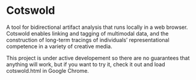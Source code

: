 Cotswold
========

A tool for bidirectional artifact analysis that runs locally in a web browser. Cotswold enables linking and tagging of multimodal data, and the construction of long-term tracings of individuals’ representational competence in a variety of creative media.


This project is under active developement so there are no guarantees that anything will work, but if you want to try it, check it out and load cotswold.html in Google Chrome.
